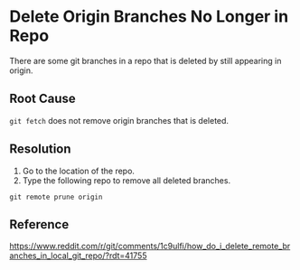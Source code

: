 # Delete Origin Branches No Longer in Repo
There are some git branches in a repo that is deleted by still appearing in origin.

## Root Cause
```git fetch``` does not remove origin branches that is deleted.

## Resolution
1. Go to the location of the repo.
2. Type the following repo to remove all deleted branches.
```
git remote prune origin
```

## Reference
https://www.reddit.com/r/git/comments/1c9ulfi/how_do_i_delete_remote_branches_in_local_git_repo/?rdt=41755
